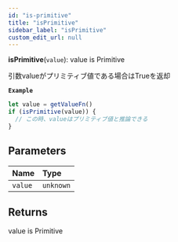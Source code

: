 ```yaml
---
id: "is-primitive"
title: "isPrimitive"
sidebar_label: "isPrimitive"
custom_edit_url: null
---
```


**isPrimitive**(`value`): value is Primitive

引数valueがプリミティブ値である場合はTrueを返却

**`Example`**

```ts
let value = getValueFn()
if (isPrimitive(value)) {
  // この時、valueはプリミティブ値と推論できる
}
```

## Parameters

| Name | Type |
| :------ | :------ |
| `value` | `unknown` |

## Returns

value is Primitive
